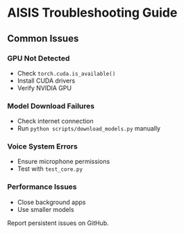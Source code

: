 # AISIS Troubleshooting Guide

## Common Issues

### GPU Not Detected
- Check `torch.cuda.is_available()`
- Install CUDA drivers
- Verify NVIDIA GPU

### Model Download Failures
- Check internet connection
- Run `python scripts/download_models.py` manually

### Voice System Errors
- Ensure microphone permissions
- Test with `test_core.py`

### Performance Issues
- Close background apps
- Use smaller models

Report persistent issues on GitHub.